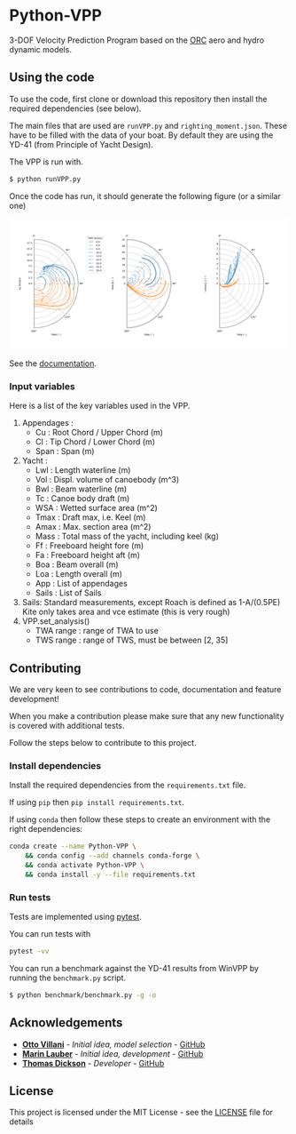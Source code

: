 # Python-VPP

3-DOF Velocity Prediction Program based on the [ORC](https://www.orc.org/index.asp?id=21) aero and hydro dynamic models. 

## Using the code

To use the code, first clone or download this repository then install the required dependencies (see below). 

The main files that are used are `runVPP.py` and `righting_moment.json`. These have to be filled with the data of your boat. By default they are using the YD-41 (from Principle of Yacht Design). 

The VPP is run with.

```bash
$ python runVPP.py
```

Once the code has run, it should generate the following figure (or a similar one)

<p align="center">
    <img src="Figure.png" alt="YD-41 VPP results" width="1024">
</p>

See the [documentation](https://marinlauber.github.io/Python-VPP/).

### Input variables

Here is a list of the key variables used in the VPP.

1. Appendages :
    * Cu : Root Chord / Upper Chord (m)
    * Cl : Tip Chord / Lower Chord (m)
    * Span : Span (m) 
1. Yacht : 
    * Lwl : Length waterline (m)
    * Vol : Displ. volume of canoebody (m^3)
    * Bwl : Beam waterline (m)
    * Tc : Canoe body draft (m)
    * WSA : Wetted surface area (m^2)
    * Tmax : Draft max, i.e. Keel (m)
    * Amax : Max. section area (m^2)
    * Mass : Total mass of the yacht, including keel (kg)
    * Ff : Freeboard height fore (m)
    * Fa : Freeboard height aft (m)
    * Boa : Beam overall (m)
    * Loa : Length overall (m)
    * App : List of appendages
    * Sails : List of Sails
1. Sails:
    Standard measurements, except Roach is defined as 1-A/(0.5PE)
    Kite only takes area and vce estimate (this is very rough)
1. VPP.set_analysis()
    * TWA range : range of TWA to use
    * TWS range : range of TWS, must be between [2, 35]

## Contributing

We are very keen to see contributions to code, documentation and feature development!

When you make a contribution please make sure that any new functionality is covered with additional tests.

Follow the steps below to contribute to this project.

### Install dependencies

Install the required dependencies from the `requirements.txt` file.

If using `pip` then `pip install requirements.txt`.

If using `conda` then follow these steps to create an environment with the right dependencies:

```bash
conda create --name Python-VPP \
    && conda config --add channels conda-forge \
    && conda activate Python-VPP \
    && conda install -y --file requirements.txt
```

### Run tests

Tests are implemented using [pytest](https://docs.pytest.org/en/8.0.x/).

You can run tests with

```bash
pytest -vv
```

You can run a benchmark against the YD-41 results from WinVPP by running the `benchmark.py` script.

```bash
$ python benchmark/benchmark.py -g -o
```

## Acknowledgements

* **[Otto Villani](https://www.linkedin.com/in/otto-villani-552760108/)** - *Initial idea, model selection* - [GitHub](https://github.com/ottovillani)
* **[Marin Lauber](https://www.linkedin.com/in/marin-lauber/)** - *Initial idea, development* - [GitHub](https://github.com/marinlauber)
* **[Thomas Dickson](https://tajd.co.uk/about)** - *Developer* - [GitHub](http://github.com/TAJD)

## License

This project is licensed under the MIT License - see the [LICENSE](LICENSE) file for details
